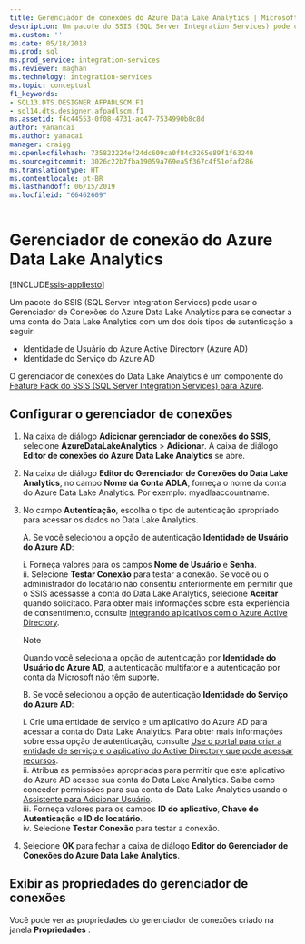 ```yaml
---
title: Gerenciador de conexões do Azure Data Lake Analytics | Microsoft Docs
description: Um pacote do SSIS (SQL Server Integration Services) pode usar o Gerenciador de Conexões do Azure Data Lake Analytics para se conectar a uma conta do Data Lake Analytics.
ms.custom: ''
ms.date: 05/18/2018
ms.prod: sql
ms.prod_service: integration-services
ms.reviewer: maghan
ms.technology: integration-services
ms.topic: conceptual
f1_keywords:
- SQL13.DTS.DESIGNER.AFPADLSCM.F1
- sql14.dts.designer.afpadlscm.f1
ms.assetid: f4c44553-0f08-4731-ac47-7534990b8c8d
author: yanancai
ms.author: yanacai
manager: craigg
ms.openlocfilehash: 735822224ef24dc609ca0f84c3265e89f1f63240
ms.sourcegitcommit: 3026c22b7fba19059a769ea5f367c4f51efaf286
ms.translationtype: HT
ms.contentlocale: pt-BR
ms.lasthandoff: 06/15/2019
ms.locfileid: "66462609"
---
```

# <a name="azure-data-lake-analytics-connection-manager"></a>Gerenciador de conexão do Azure Data Lake Analytics

[!INCLUDE[ssis-appliesto](../../includes/ssis-appliesto-ssvrpluslinux-asdb-asdw-xxx.md)]



Um pacote do SSIS (SQL Server Integration Services) pode usar o Gerenciador de Conexões do Azure Data Lake Analytics para se conectar a uma conta do Data Lake Analytics com um dos dois tipos de autenticação a seguir:
-   Identidade de Usuário do Azure Active Directory (Azure AD)
-   Identidade do Serviço do Azure AD 

O gerenciador de conexões do Data Lake Analytics é um componente do [Feature Pack do SSIS (SQL Server Integration Services) para Azure](../../integration-services/azure-feature-pack-for-integration-services-ssis.md).
 
## <a name="configure-the-connection-manager"></a>Configurar o gerenciador de conexões

1. Na caixa de diálogo **Adicionar gerenciador de conexões do SSIS**, selecione **AzureDataLakeAnalytics** > **Adicionar**. A caixa de diálogo **Editor de conexões do Azure Data Lake Analytics** se abre.
  
2. Na caixa de diálogo **Editor do Gerenciador de Conexões do Data Lake Analytics**, no campo **Nome da Conta ADLA**, forneça o nome da conta do Azure Data Lake Analytics. Por exemplo: myadlaaccountname.
  
3. No campo **Autenticação**, escolha o tipo de autenticação apropriado para acessar os dados no Data Lake Analytics.

   A. Se você selecionou a opção de autenticação **Identidade de Usuário do Azure AD**:
   
      i. Forneça valores para os campos **Nome de Usuário** e **Senha**.    
      ii. Selecione **Testar Conexão** para testar a conexão. Se você ou o administrador do locatário não consentiu anteriormente em permitir que o SSIS acessasse a conta do Data Lake Analytics, selecione **Aceitar** quando solicitado. Para obter mais informações sobre esta experiência de consentimento, consulte [integrando aplicativos com o Azure Active Directory](https://docs.microsoft.com/azure/active-directory/manage-apps/plan-an-application-integration#integrating-applications-with-azure-ad).
    
   > [!NOTE] 
   > Quando você seleciona a opção de autenticação por **Identidade do Usuário do Azure AD**, a autenticação multifator e a autenticação por conta da Microsoft não têm suporte.
    
   B. Se você selecionou a opção de autenticação **Identidade do Serviço do Azure AD**:
   
      i. Crie uma entidade de serviço e um aplicativo do Azure AD para acessar a conta do Data Lake Analytics. Para obter mais informações sobre essa opção de autenticação, consulte [Use o portal para criar a entidade de serviço e o aplicativo do Active Directory que pode acessar recursos](https://docs.microsoft.com/azure/azure-resource-manager/resource-group-create-service-principal-portal).    
      ii. Atribua as permissões apropriadas para permitir que este aplicativo do Azure AD acesse sua conta do Data Lake Analytics. Saiba como conceder permissões para sua conta do Data Lake Analytics usando o [Assistente para Adicionar Usuário](https://docs.microsoft.com/azure/data-lake-analytics/data-lake-analytics-manage-use-portal#add-a-new-user).    
      iii. Forneça valores para os campos **ID do aplicativo**, **Chave de Autenticação** e **ID do locatário**.    
      iv. Selecione **Testar Conexão** para testar a conexão.  

4. Selecione **OK** para fechar a caixa de diálogo **Editor do Gerenciador de Conexões do Azure Data Lake Analytics**.  

## <a name="view-the-properties-of-the-connection-manager"></a>Exibir as propriedades do gerenciador de conexões
Você pode ver as propriedades do gerenciador de conexões criado na janela **Propriedades** .  
  
  
